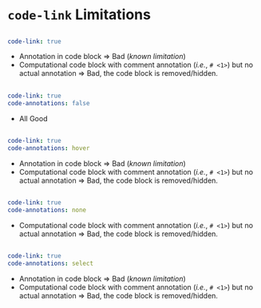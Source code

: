 # `code-link` Limitations

## [](./link-true--annot.qmd)

```yaml
code-link: true
```

- Annotation in code block => Bad (_known limitation_)
- Computational code block with comment annotation (_i.e._, `# <1>`) but no actual annotation => Bad, the code block is removed/hidden.

## [](./link-true--annot-false.qmd)

```yaml
code-link: true
code-annotations: false
```

- All Good

## [](./link-true--annot-hover.qmd)

```yaml
code-link: true
code-annotations: hover
```

- Annotation in code block => Bad (_known limitation_)
- Computational code block with comment annotation (_i.e._, `# <1>`) but no actual annotation => Bad, the code block is removed/hidden.

## [](./link-true--annot-none.qmd)

```yaml
code-link: true
code-annotations: none
```

- Computational code block with comment annotation (_i.e._, `# <1>`) but no actual annotation => Bad, the code block is removed/hidden.

## [](./link-true--annot-select.qmd)

```yaml
code-link: true
code-annotations: select
```

- Annotation in code block => Bad (_known limitation_)
- Computational code block with comment annotation (_i.e._, `# <1>`) but no actual annotation => Bad, the code block is removed/hidden.
